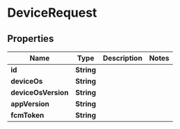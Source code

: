 
# DeviceRequest

## Properties
Name | Type | Description | Notes
------------ | ------------- | ------------- | -------------
**id** | **String** |  | 
**deviceOs** | **String** |  | 
**deviceOsVersion** | **String** |  | 
**appVersion** | **String** |  | 
**fcmToken** | **String** |  | 



